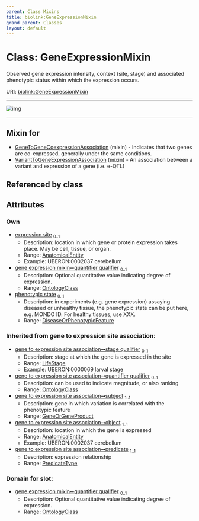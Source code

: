 ```yaml
---
parent: Class Mixins
title: biolink:GeneExpressionMixin
grand_parent: Classes
layout: default
---
```


# Class: GeneExpressionMixin


Observed gene expression intensity, context (site, stage) and associated phenotypic status within which the expression occurs.

URI: [biolink:GeneExpressionMixin](https://w3id.org/biolink/vocab/GeneExpressionMixin)


---

![img](https://yuml.me/diagram/nofunky;dir:TB/class/[OntologyClass],[LifeStage],[DiseaseOrPhenotypicFeature]%3Cphenotypic%20state%200..1-%20[GeneExpressionMixin],[LifeStage]%3Cstage%20qualifier%200..1-%20[GeneExpressionMixin],[AnatomicalEntity]%3Cexpression%20site%200..1-%20[GeneExpressionMixin],[OntologyClass]%3Cquantifier%20qualifier%200..1-++[GeneExpressionMixin],[VariantToGeneExpressionAssociation]uses%20-.-%3E[GeneExpressionMixin],[GeneToGeneCoexpressionAssociation]uses%20-.-%3E[GeneExpressionMixin],[VariantToGeneExpressionAssociation],[GeneToGeneCoexpressionAssociation],[DiseaseOrPhenotypicFeature],[AnatomicalEntity])

---


## Mixin for

 * [GeneToGeneCoexpressionAssociation](GeneToGeneCoexpressionAssociation.md) (mixin)  - Indicates that two genes are co-expressed, generally under the same conditions.
 * [VariantToGeneExpressionAssociation](VariantToGeneExpressionAssociation.md) (mixin)  - An association between a variant and expression of a gene (i.e. e-QTL)

## Referenced by class


## Attributes


### Own

 * [expression site](expression_site.md)  <sub>0..1</sub>
     * Description: location in which gene or protein expression takes place. May be cell, tissue, or organ.
     * Range: [AnatomicalEntity](AnatomicalEntity.md)
     * Example: UBERON:0002037 cerebellum
 * [gene expression mixin➞quantifier qualifier](gene_expression_mixin_quantifier_qualifier.md)  <sub>0..1</sub>
     * Description: Optional quantitative value indicating degree of expression.
     * Range: [OntologyClass](OntologyClass.md)
 * [phenotypic state](phenotypic_state.md)  <sub>0..1</sub>
     * Description: in experiments (e.g. gene expression) assaying diseased or unhealthy tissue, the phenotypic state can be put here, e.g. MONDO ID. For healthy tissues, use XXX.
     * Range: [DiseaseOrPhenotypicFeature](DiseaseOrPhenotypicFeature.md)

### Inherited from gene to expression site association:

 * [gene to expression site association➞stage qualifier](gene_to_expression_site_association_stage_qualifier.md)  <sub>0..1</sub>
     * Description: stage at which the gene is expressed in the site
     * Range: [LifeStage](LifeStage.md)
     * Example: UBERON:0000069 larval stage
 * [gene to expression site association➞quantifier qualifier](gene_to_expression_site_association_quantifier_qualifier.md)  <sub>0..1</sub>
     * Description: can be used to indicate magnitude, or also ranking
     * Range: [OntologyClass](OntologyClass.md)
 * [gene to expression site association➞subject](gene_to_expression_site_association_subject.md)  <sub>1..1</sub>
     * Description: gene in which variation is correlated with the phenotypic feature
     * Range: [GeneOrGeneProduct](GeneOrGeneProduct.md)
 * [gene to expression site association➞object](gene_to_expression_site_association_object.md)  <sub>1..1</sub>
     * Description: location in which the gene is expressed
     * Range: [AnatomicalEntity](AnatomicalEntity.md)
     * Example: UBERON:0002037 cerebellum
 * [gene to expression site association➞predicate](gene_to_expression_site_association_predicate.md)  <sub>1..1</sub>
     * Description: expression relationship
     * Range: [PredicateType](types/PredicateType.md)

### Domain for slot:

 * [gene expression mixin➞quantifier qualifier](gene_expression_mixin_quantifier_qualifier.md)  <sub>0..1</sub>
     * Description: Optional quantitative value indicating degree of expression.
     * Range: [OntologyClass](OntologyClass.md)

